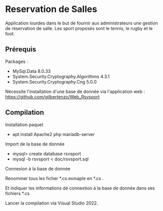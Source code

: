 
Reservation de Salles
======================

Application lourdes dans le but de fournir aux administrateurs une gestion de réservation de salle.
Les sport proposés sont le tennis, le rugby et le foot.


Prérequis
--------------
 Packages :

 - MySql.Data 8.0.33
 - System.Security.Cryptography.Algorithms 4.3.1
 - System.Security.Cryptography.Cng 5.0.0

Nécessite l'installation d'une base de donnée via l'application web :
https://github.com/gilbertenzo/Web_Rsvsport


  
Compilation
-------------

Installation paquet
 
  - apt install Apache2 php mariadb-server

Import de la base de donnée

  - mysql> create database rsvsport
  - mysql -b rsvsport < doc/rsvsport.sql
  
Connexion à la base de donnée 

  Renommer tous les ficher *.cs.exmaple  en *.cs .
  
  Et indiquer les informations de connextion à la base de donnée dans ses fichiers *.cs 

  Lancer la compilation via Visual Studio 2022.